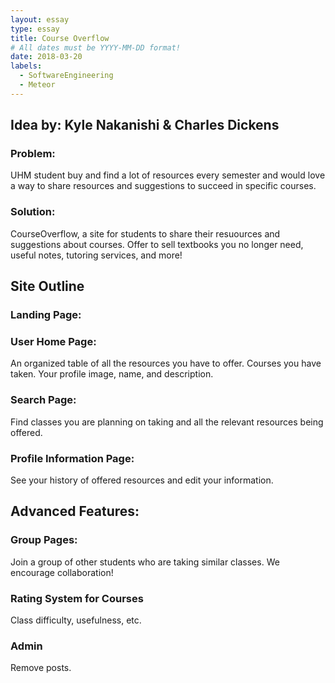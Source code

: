 ```yaml
---
layout: essay
type: essay
title: Course Overflow
# All dates must be YYYY-MM-DD format!
date: 2018-03-20
labels:
  - SoftwareEngineering
  - Meteor
---
```


## Idea by: Kyle Nakanishi & Charles Dickens

### Problem: 
UHM student buy and find a lot of resources every semester and would love a way to share resources and suggestions to succeed in specific courses.

### Solution:
CourseOverflow, a site for students to share their resuources and suggestions about courses. Offer to sell textbooks you no longer need, useful notes, tutoring services, and more!

## Site Outline

### Landing Page:

### User Home Page:
An organized table of all the resources you have to offer. Courses you have taken. Your profile image, name, and description.

### Search Page:
Find classes you are planning on taking and all the relevant resources being offered. 

### Profile Information Page:
See your history of offered resources and edit your information.

## Advanced Features:
### Group Pages:
Join a group of other students who are taking similar classes. We encourage collaboration!

### Rating System for Courses 
Class difficulty, usefulness, etc.

### Admin
Remove posts.
